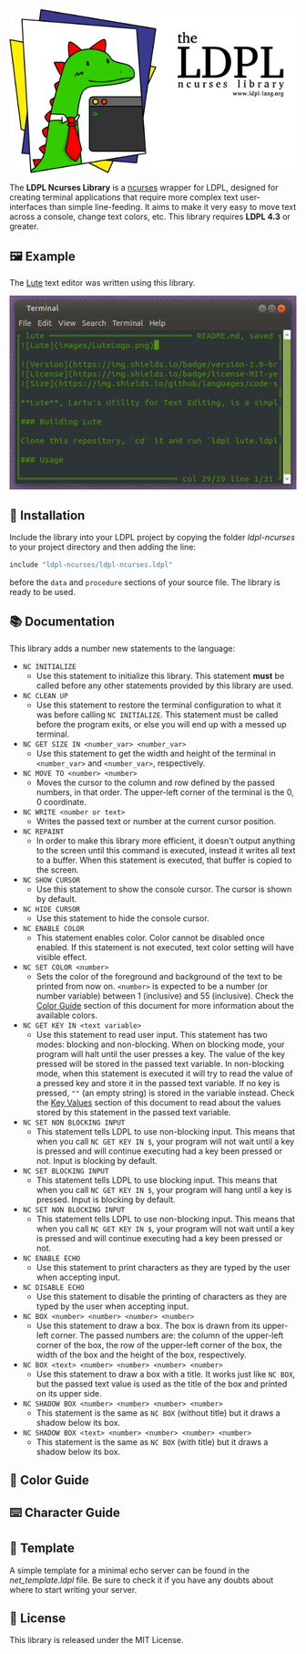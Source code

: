 ![The LDPL Network Server Library](images/liblogo.png)

The **LDPL Ncurses Library** is a [ncurses](https://en.wikipedia.org/wiki/Ncurses) wrapper
for LDPL, designed for creating terminal applications that require more complex text
user-interfaces than simple line-feeding. It aims to make it very easy to move text
across a console, change text colors, etc. This library requires **LDPL 4.3** or greater.

## 🖼️ Example

The [Lute](https://github.com/lartu/lute) text editor was written using this library.

![Lute Screenshot](https://raw.githubusercontent.com/Lartu/lute/master/images/screenshot.png)

## 🧰 Installation

Include the library into your LDPL project by copying the folder *ldpl-ncurses* to your project directory and then adding the line:

```coffeescript
include "ldpl-ncurses/ldpl-ncurses.ldpl"
```

before the `data` and `procedure` sections of your source file. The library is
ready to be used.

## 📚 Documentation

This library adds a number new statements to the language:
- `NC INITIALIZE`
   - Use this statement to initialize this library. This statement **must** be called before any other statements provided by this library are used.
- `NC CLEAN UP`
   - Use this statement to restore the terminal configuration to what it was before calling `NC INITIALIZE`. This statement must be called before the program exits, or else you will end up with a messed up terminal.
- `NC GET SIZE IN <number_var> <number_var>`
   - Use this statement to get the width and height of the terminal in `<number_var>` and `<number_var>`, respectively.
- `NC MOVE TO <number> <number>`
   - Moves the cursor to the column and row defined by the passed numbers, in that order. The upper-left corner of the terminal is the 0, 0 coordinate.
- `NC WRITE <number or text>`
   - Writes the passed text or number at the current cursor position.
- `NC REPAINT`
   - In order to make this library more efficient, it doesn't output anything to the screen until this command is executed, instead it writes all text to a buffer. When this statement is executed, that buffer is copied to the screen.
- `NC SHOW CURSOR`
   - Use this statement to show the console cursor. The cursor is shown by default.
- `NC HIDE CURSOR`
   - Use this statement to hide the console cursor.
- `NC ENABLE COLOR`
   - This statement enables color. Color cannot be disabled once enabled. If this statement is not executed, text color setting will have visible effect.
- `NC SET COLOR <number>`
   - Sets the color of the foreground and background of the text to be printed from now on. `<number>` is expected to be a number (or number variable) between 1 (inclusive) and 55 (inclusive). Check the [Color Guide]() section of this document for more information about the available colors.
- `NC GET KEY IN <text variable>`
   - Use this statement to read user input. This statement has two modes: blocking and non-blocking. When on blocking mode, your program will halt until the user presses a key. The value of the key pressed will be stored in the passed text variable. In non-blocking mode, when this statement is executed it will try to read the value of a pressed key and store it in the passed text variable. If no key is pressed, `""` (an empty string) is stored in the variable instead. Check the [Key Values]() section of this document to read about the values stored by this statement in the passed text variable.
- `NC SET NON BLOCKING INPUT`
   - This statement tells LDPL to use non-blocking input. This means that when you call `NC GET KEY IN $`, your program will not wait until a key is pressed and will continue executing had a key been pressed or not. Input is blocking by default.
- `NC SET BLOCKING INPUT`
   - This statement tells LDPL to use blocking input. This means that when you call `NC GET KEY IN $`, your program will hang until a key is pressed. Input is blocking by default.
- `NC SET NON BLOCKING INPUT`
   - This statement tells LDPL to use non-blocking input. This means that when you call `NC GET KEY IN $`, your program will not wait until a key is pressed and will continue executing had a key been pressed or not.
- `NC ENABLE ECHO`
   - Use this statement to print characters as they are typed by the user when accepting input.
- `NC DISABLE ECHO`
   - Use this statement to disable the printing of characters as they are typed by the user when accepting input.
- `NC BOX <number> <number> <number> <number>`
   - Use this statement to draw a box. The box is drawn from its upper-left corner. The passed numbers are: the column of the upper-left corner of the box, the row of the upper-left corner of the box, the width of the box and the height of the box, respectively.
- `NC BOX <text> <number> <number> <number> <number>`
   - Use this statement to draw a box with a title. It works just like `NC BOX`, but the passed text value is used as the title of the box and printed on its upper side.
- `NC SHADOW BOX <number> <number> <number> <number>`
   - This statement is the same as `NC BOX` (without title) but it draws a shadow below its box.
- `NC SHADOW BOX <text> <number> <number> <number> <number>`
   - This statement is the same as `NC BOX` (with title) but it draws a shadow below its box.

## 🎨 Color Guide

## :keyboard: Character Guide

## :book: Template

A simple template for a minimal echo server can be found in the *net_template.ldpl* file.
Be sure to check it if you have any doubts about where to start writing your server.

## :scroll: License

This library is released under the MIT License.

